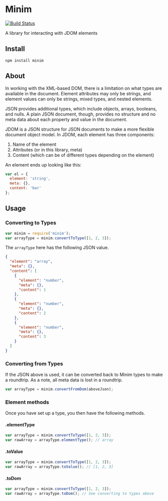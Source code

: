 # Minim

[![Build Status](https://travis-ci.org/smizell/minim.svg)](https://travis-ci.org/smizell/minim)

A library for interacting with JDOM elements

## Install

```shell
npm install minim
```

## About

In working with the XML-based DOM, there is a limitation on what types are available in the document. Element attributes may only be strings, and element values can only be strings, mixed types, and nested elements.

JSON provides additional types, which include objects, arrays, booleans, and nulls. A plain JSON document, though, provides no structure and no meta data about each property and value in the document.

JDOM is a JSON structure for JSON documents to make a more flexible document object model. In JDOM, each element has three components:

1. Name of the element
1. Attributes (or in this library, meta)
1. Content (which can be of different types depending on the element)

An element ends up looking like this:

```javascript
var el = {
  element: 'string',
  meta: {},
  content: 'bar'
};
```

## Usage

### Converting to Types

```javascript
var minim = require('minim');
var arrayType = minim.convertToType([1, 2, 3]);
```

The `arrayType` here has the following JSON value.

```json
{
  "element": "array",
  "meta": {},
  "content": [
    {
      "element": "number",
      "meta": {},
      "content": 1
    },
    {
      "element": "number",
      "meta": {},
      "content": 2
    },
    {
      "element": "number",
      "meta": {},
      "content": 3
    }
  ]
}
```

### Converting from Types

If the JSON above is used, it can be converted back to Minim types to make a roundtrip. As a note, all meta data is lost in a roundtrip.

```javascript
var arrayType = minim.convertFromDom(aboveJson);
```

### Element methods

Once you have set up a type, you then have the following methods.

#### .elementType

```javascript
var arrayType = minim.convertToType([1, 2, 3]);
var rawArray = arrayType.elementType(); // array
```

#### .toValue

```javascript
var arrayType = minim.convertToType([1, 2, 3]);
var rawArray = arrayType.toValue(); // [1, 2, 3]
```

#### .toDom

```javascript
var arrayType = minim.convertToType([1, 2, 3]);
var rawArray = arrayType.toDom(); // See converting to types above
```
